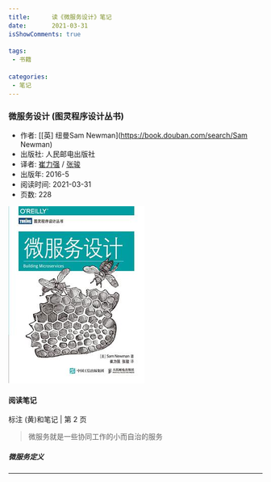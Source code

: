 ```yaml
---
title:      读《微服务设计》笔记
date:       2021-03-31
isShowComments: true

tags:
 - 书籍

categories:
 - 笔记
---
```



### 微服务设计 (图灵程序设计丛书)

 - 作者: [[英\] 纽曼Sam Newman](https://book.douban.com/search/Sam Newman)
 - 出版社: 人民邮电出版社
 - 译者: [崔力强](https://book.douban.com/search/崔力强) / [张骏](https://book.douban.com/search/张骏)
 - 出版年: 2016-5
 - 阅读时间: 2021-03-31
 - 页数: 228

![blog_build15](../images/blog_build15.jpeg)



#### 阅读笔记

标注 (黄)和笔记 | 第 2 页

> 微服务就是一些协同工作的小而自治的服务
##### 微服务定义

------
